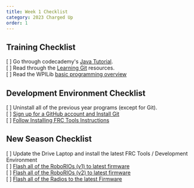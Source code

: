 ```yaml
---
title: Week 1 Checklist
category: 2023 Charged Up
order: 1
---
```

## Training Checklist
[ ] Go through codecademy's [Java Tutorial](https://www.codecademy.com/learn/learn-java).  
[ ] Read through the [Learning Git](https://team2445.github.io/The-Programming-Survival-Guide/git/learning-git/) resources.  
[ ] Read the WPILib [basic programming overview](https://docs.wpilib.org/en/latest/docs/software/wpilib-overview/index.html)  

## Development Environment Checklist
[ ] Uninstall all of the previous year programs (except for Git).  
[ ] [Sign up for a GitHub account and Install Git](../getting-started/installing-frctools/)  
[ ] [Follow Installing FRC Tools Instructions](../getting-started/installing-git/)  

## New Season Checklist
[ ] Update the Drive Laptop and install the latest FRC Tools / Development Environment  
[ ] [Flash all of the RoboRIOs (v1) to latest firmware](https://docs.wpilib.org/en/latest/docs/getting-started/getting-started-frc-control-system/imaging-your-roborio.html)  
[ ] [Flash all of the RoboRIOs (v2) to latest firmware](https://docs.wpilib.org/en/latest/docs/zero-to-robot/step-3/roborio2-imaging.html)  
[ ] [Flash all of the Radios to the latest Firmware](https://docs.wpilib.org/en/latest/docs/getting-started/getting-started-frc-control-system/radio-programming.html)  